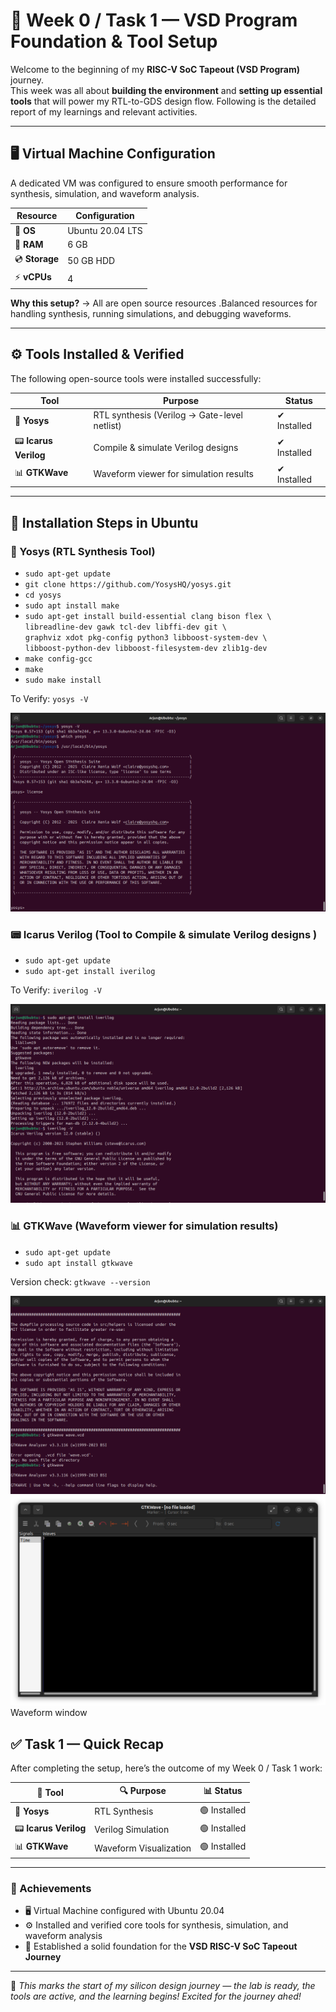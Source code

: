 # 🌟 Week 0 / Task 1 — VSD Program Foundation & Tool Setup

Welcome to the beginning of my **RISC-V SoC Tapeout (VSD Program)** journey.  
This week was all about **building the environment** and **setting up essential tools** that will power my RTL-to-GDS design flow. Following is the detailed report of my learnings and relevant activities.

---

## 🖥️ Virtual Machine Configuration

A dedicated VM was configured to ensure smooth performance for synthesis, simulation, and waveform analysis.

| Resource | Configuration |
|----------|---------------|
| 🐧 **OS** | Ubuntu 20.04 LTS |
| 💾 **RAM** | 6 GB |
| 💿 **Storage** | 50 GB HDD |
| ⚡ **vCPUs** | 4 |

 **Why this setup?** → All are open source resources .Balanced resources for handling synthesis, running simulations, and debugging waveforms.

---

## ⚙️ Tools Installed & Verified

The following open-source tools were installed successfully:

| Tool | Purpose | Status |
|------|----------|--------|
| 🧠 **Yosys** | RTL synthesis (Verilog → Gate-level netlist) | ✔ Installed |
| 📟 **Icarus Verilog** | Compile & simulate Verilog designs | ✔ Installed |
| 📊 **GTKWave** | Waveform viewer for simulation results | ✔ Installed |

---

## 🔧 Installation Steps in Ubuntu




### 🧠 Yosys (RTL Synthesis Tool)

- `sudo apt-get update`  
- `git clone https://github.com/YosysHQ/yosys.git`  
- `cd yosys`  
- `sudo apt install make` 
- `sudo apt-get install build-essential clang bison flex \`  
  `libreadline-dev gawk tcl-dev libffi-dev git \`  
  `graphviz xdot pkg-config python3 libboost-system-dev \`  
  `libboost-python-dev libboost-filesystem-dev zlib1g-dev`  
- `make config-gcc`  
- `make`  
- `sudo make install`  

To Verify: `yosys -V`

![Yosys Installed](Images/yosys_license.png)


### 📟 Icarus Verilog (Tool to Compile & simulate Verilog designs )

- `sudo apt-get update`  
- `sudo apt-get install iverilog`  

To Verify: `iverilog -V`

![i-veilog Installed](Images/iverilo1.png)

###  📊 GTKWave (Waveform viewer for simulation results)


- `sudo apt-get update`  
- `sudo apt install gtkwave`  

 Version check: `gtkwave --version`

 ![gtk_wave installed](Images/gtk_wave_command.png)
 ![gtk_wave_window ](Images/gtk_wave_window.png)    Waveform window



## ✅ Task 1 — Quick Recap

After completing the setup, here’s the outcome of my Week 0 / Task 1 work:

| 🚀 Tool | 🔍 Purpose | 📊 Status |
|---------|------------|-----------|
| 🧠 **Yosys** | RTL Synthesis | 🟢 Installed |
| 📟 **Icarus Verilog** | Verilog Simulation | 🟢 Installed |
| 📊 **GTKWave** | Waveform Visualization | 🟢 Installed |

---

### 🎯 Achievements
- 🖥️ Virtual Machine configured with Ubuntu 20.04  
- ⚙️ Installed and verified core tools for synthesis, simulation, and waveform analysis  
- 🚀 Established a solid foundation for the **VSD RISC-V SoC Tapeout Journey**  

---
  


📌 *This marks the start of my silicon design journey — the lab is ready, the tools are active, and the learning begins!
Excited for the journey ahed!*  

